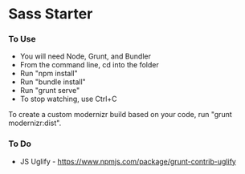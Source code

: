Sass Starter
============

### To Use

* You will need Node, Grunt, and Bundler
* From the command line, cd into the folder
* Run "npm install"
* Run "bundle install"
* Run "grunt serve"
* To stop watching, use Ctrl+C

To create a custom modernizr build based on your code, run "grunt modernizr:dist".

### To Do

* JS Uglify - https://www.npmjs.com/package/grunt-contrib-uglify